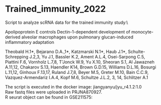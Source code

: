 # Trained_immunity_2022
Script to analyze scRNA data for the trained immunity study:\

Apolipoprotein E controls Dectin-1-dependent development of monocyte-derived alveolar macrophages upon pulmonary glucan-induced inflammatory adaptation

Theobald H.1*, Bejarano D.A.,1*, Katzmarski N.1*, Haub J.1*, Schulte-Schrepping J.2,3, Yu J.1, Bassler K.2, Ament A.L.4, Osei-Sarpong C.5, Piattini F.6, Vornholz L.7,8, T’Jonck W.9, Yu X.10, Sheoran S.1, Al Jawazneh A.11,12, Chakarov S.13, Haendler K14, Brown G.D.15, Williams D.L.16, Bosurgi L.11,12, Ginhoux F.13,17, Ruland J.7,8, Beyer M.5, Greter M.10, Bain C.C.9, Vazquez-Armendariz I.A.4, Kopf M.6, Schultze J.L.2, 3, 14, Schlitzer A.1

The script is executed in the docker image: jiangyanyu/jyu_r4.1.2:1.0\
Raw fastq files were uploaded in PRJNA870927.\
R seurat object can be found in GSE211575:
